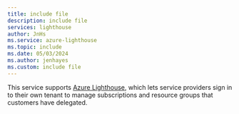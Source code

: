 ```yaml
---
title: include file
description: include file
services: lighthouse
author: JnHs
ms.service: azure-lighthouse
ms.topic: include
ms.date: 05/03/2024
ms.author: jenhayes
ms.custom: include file
---
```


This service supports [Azure Lighthouse](/azure/lighthouse/overview), which lets service providers sign in to their own tenant to manage subscriptions and resource groups that customers have delegated.
